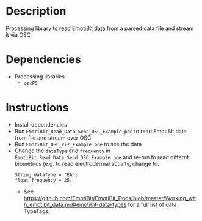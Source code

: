 # Description
Processing library to read EmotiBit data from a parsed data file and stream it via OSC

# Dependencies
- Processing libraries
  - `oscP5`  

# Instructions
- Install dependencies
- Run `EmotiBit_Read_Data_Send_OSC_Example.pde` to read EmotiBit data from file and stream over OSC
- Run `EmotiBit_OSC_Viz_Example.pde` to see the data 
- Change the `dataType` and `frequency` in `EmotiBit_Read_Data_Send_OSC_Example.pde` and re-run to read differnt biometrics (e.g. to read electrodermal activity, change to: 
  ```
  String dataType = "EA";
  float frequency = 25;
  ``` 
  - See https://github.com/EmotiBit/EmotiBit_Docs/blob/master/Working_with_emotibit_data.md#emotibit-data-types for a full list of data TypeTags.


